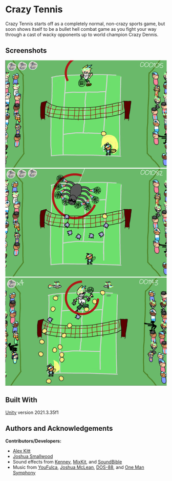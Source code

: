 # Crazy Tennis

Crazy Tennis starts off as a completely normal, non-crazy sports game, but soon shows itself to be a bullet hell combat game as you fight your way through a cast of wacky opponents up to world champion Crazy Dennis.  

## Screenshots

![Early game screenshot](CRAZY%20TENNIS/Assets/images/Screenshots/Screenshot1.png?raw=true)
![Mid game screenshot](CRAZY%20TENNIS/Assets/images/Screenshots/Screenshot2.png?raw=true)
![Late game screenshot](CRAZY%20TENNIS/Assets/images/Screenshots/Screenshot3.png?raw=true)

## Built With

[Unity](https://unity.com) version 2021.3.35f1

## Authors and Acknowledgements 
**Contributors/Developers:**           
* [Alex Kitt](https://github.com/drkitt)
* [Joshua Smallwood](https://github.com/smallwoj)
* Sound effects from [Kenney](https://kenney.nl/), [MixKit](https://mixkit.co/free-sound-effects/), and [SoundBible](http://soundbible.com/)
* Music from [YouFulca](https://youfulca.itch.io/legendary-jrpg-battle-music-pack), [Joshua McLean](https://joshua-mclean.itch.io/free-music-pack-4), [DOS-88](https://dos88.itch.io/dos-88-music-library), and [One Man Symphony](https://onemansymphony.bandcamp.com/releases)
